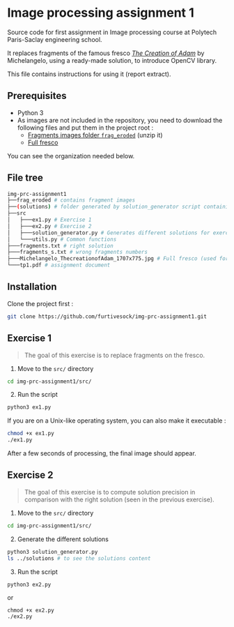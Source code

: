 # Image processing assignment 1

Source code for first assignment in Image processing course at Polytech Paris-Saclay engineering school.

It replaces fragments of the famous fresco *[The Creation of Adam](https://en.wikipedia.org/wiki/The_Creation_of_Adam)* by Michelangelo, using a ready-made solution, to introduce OpenCV library.

This file contains instructions for using it (report extract).

## Prerequisites

- Python 3
- As images are not included in the repository, you need to download the following files and put them in the project root :
  - [Fragments images folder `frag_eroded`](http://hebergement.u-psud.fr/emi/TIPolytech/TP1/frag_eroded.zip) (unzip it)
  - [Full fresco](http://hebergement.u-psud.fr/emi/TIPolytech/TP1/Michelangelo_ThecreationofAdam_1707x775.jpg)

You can see the organization needed below.

## File tree

```sh
img-prc-assignment1
├──frag_eroded # contains fragment images
├──(solutions) # folder generated by solution_generator script containing different solutions
├──src
│   ├───ex1.py # Exercise 1
│   ├───ex2.py # Exercise 2
│   ├───solution_generator.py # Generates different solutions for exercise 2
│   └───utils.py # Common functions
├───fragments.txt # right solution
├───fragments_s.txt # wrong fragments numbers
├───Michelangelo_ThecreationofAdam_1707x775.jpg # Full fresco (used for total size and fragments background for exercise 1)
└───tp1.pdf # assignment document
```

## Installation

Clone the project first :

```sh
git clone https://github.com/furtivesock/img-prc-assignment1.git
```

## Exercise 1

> The goal of this exercise is to replace fragments on the fresco.

1. Move to the `src/` directory

```sh
cd img-prc-assignment1/src/
```

2. Run the script

```sh
python3 ex1.py
```

If you are on a Unix-like operating system, you can also make it executable :

```sh
chmod +x ex1.py
./ex1.py
```
            
After a few seconds of processing, the final image should appear.

## Exercise 2

> The goal of this exercise is to compute solution precision in comparison with the right solution (seen in the previous exercise). 

1. Move to the `src/` directory

```sh
cd img-prc-assignment1/src/
```

2. Generate the different solutions

```sh
python3 solution_generator.py
ls ../solutions # to see the solutions content
```

3. Run the script

```sh
python3 ex2.py
```

or

```
chmod +x ex2.py
./ex2.py
```